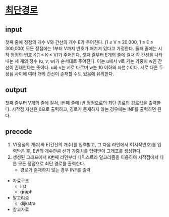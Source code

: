 # [최단경로](https://www.acmicpc.net/problem/1753)

## input
첫째 줄에 정점의 개수 V와 간선의 개수 E가 주어진다. (1 ≤ V ≤ 20,000, 1 ≤ E ≤ 300,000) 모든 정점에는 1부터 V까지 번호가 매겨져 있다고 가정한다. 둘째 줄에는 시작 정점의 번호 K(1 ≤ K ≤ V)가 주어진다. 셋째 줄부터 E개의 줄에 걸쳐 각 간선을 나타내는 세 개의 정수 (u, v, w)가 순서대로 주어진다. 이는 u에서 v로 가는 가중치 w인 간선이 존재한다는 뜻이다. u와 v는 서로 다르며 w는 10 이하의 자연수이다. 서로 다른 두 정점 사이에 여러 개의 간선이 존재할 수도 있음에 유의한다.


## output
첫째 줄부터 V개의 줄에 걸쳐, i번째 줄에 i번 정점으로의 최단 경로의 경로값을 출력한다. 시작점 자신은 0으로 출력하고, 경로가 존재하지 않는 경우에는 INF를 출력하면 된다.


## precode
1. V(정점의 개수)와 E(간선의 개수)를 입력받고, 그 다음 라인에서 K(시작번호)를 입력받은 후, E번의 개수만큼 선과 가중치를 입력받아 그래프를 생성한다.
2. 생성된 그래프에서 K번째 라인부터 다익스트라 알고리즘을 이용하여 시작점에서 다른 모든 정점으로 최단 경로를 출력한다. 
    - 경로가 존재하지 않는 경우 INF를 출력


* 자료구조
    - list
    - graph
* 알고리즘 
    - dijkstra
* 참고자료